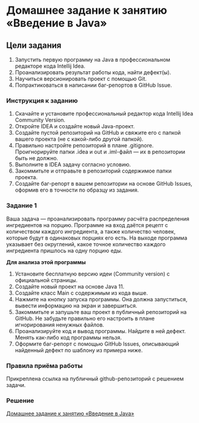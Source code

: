 # Домашнее задание к занятию «Введение в Java»

## Цели задания

1. Запустить первую программу на Java в профессиональном редакторе кода Intellij Idea.
2. Проанализировать результат работы кода, найти дефект(ы).
3. Научиться версионировать проект с помощью Git.
4. Попрактиковаться в написании баг-репортов в GitHub Issue.

### Инструкция к заданию
1. Скачайте и установите профессиональный редактор кода Intellij Idea Community Version.
2. Откройте IDEA и создайте новый Java-проект.
3. Создайте пустой репозиторий на GitHub и свяжите его с папкой вашего проекта (не с какой-либо другой папкой).
4. Правильно настройте репозиторий в плане .gitignore. Проигнорируйте папки .idea и out и .iml-файл — их в репозитории быть не должно.
5. Выполните в IDEA задачу согласно условию.
6. Закоммитьте и отправьте в репозиторий содержимое папки проекта.
7. Создайте баг-репорт в вашем репозитории на основе GitHub Issues, оформив его в точности по образцу из задания.

### Задание 1
Ваша задача — проанализировать программу расчёта распределения ингредиентов на порцию. Программе на вход даётся рецепт с количеством каждого ингредиента, а также количество человек, которые будут в одинаковых порциях его есть. На выходе программа указывает без округлений, какое точное количество каждого ингредиента пришлось на одну порцию еды.

<b>Для анализа этой программы</b>

1. Установите бесплатную версию идеи (Community version) с официальной страницы.
2. Создайте новый проект на основе Java 11.
3. Создайте класс Main с содержимым из кода выше.
4. Нажмите на кнопку запуска программы. Она должна запуститься, вывести информацию на экран и завершиться.
5. Закоммитьте и запушьте ваш проект в публичный репозиторий на GitHub. Не забудьте правильно его настроить в плане игнорирования ненужных файлов.
6. Проанализируйте код и вывод программы. Найдите в ней дефект. Менять как-либо код программы нельзя.
7. Оформите баг-репорт с помощью GitHub Issues, описывающий найденный дефект по шаблону из примера ниже.

### Правила приёма работы

Прикреплена ссылка на публичный github-репозиторий с решением задачи.

### Решение

[Домашнее задание к занятию «Введение в Java»](https://github.com/Ev-genia-Moon/Task)

